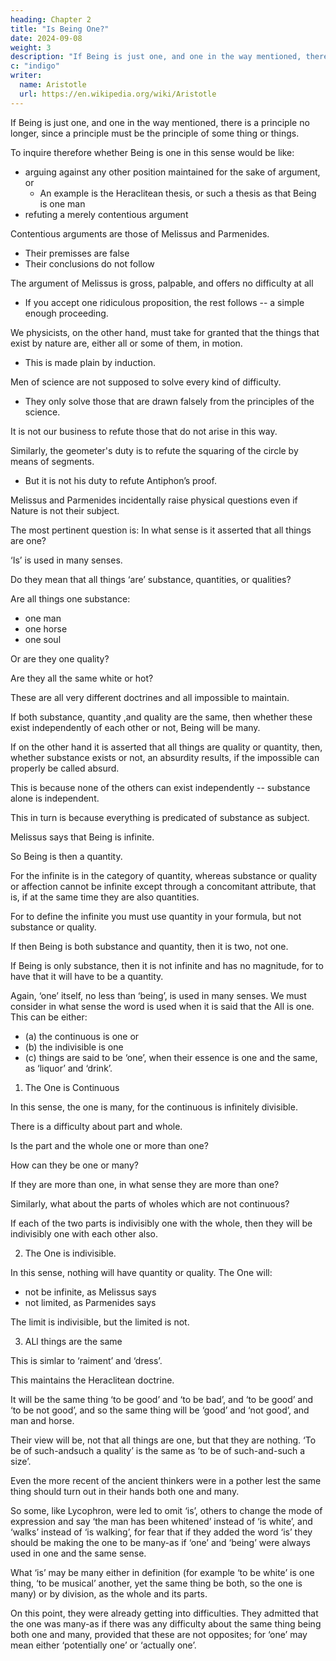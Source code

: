 ```yaml
---
heading: Chapter 2
title: "Is Being One?"
date: 2024-09-08
weight: 3
description: "If Being is just one, and one in the way mentioned, there is a principle no longer, since a principle must be the principle of some thing or things"
c: "indigo"
writer:
  name: Aristotle 
  url: https://en.wikipedia.org/wiki/Aristotle
---
```



If Being is just one, and one in the way mentioned, there is a principle no longer, since a principle must be the principle of some thing or things.

To inquire therefore whether Being is one in this sense would be like:
- arguing against any other position maintained for the sake of argument, or
  - An example is the Heraclitean thesis, or such a thesis as that Being is one man
- refuting a merely contentious argument

Contentious arguments are those of Melissus and Parmenides.
- Their premisses are false
- Their conclusions do not follow

The argument of Melissus is gross, palpable, and offers no difficulty at all
- If you accept one ridiculous proposition, the rest follows -- a simple enough proceeding.


We physicists, on the other hand, must take for granted that the things that exist by nature are, either all or some of them, in motion.
- This is made plain by induction.

Men of science are not supposed to solve every kind of difficulty.
- They only solve those that are drawn falsely from the principles of the science.

It is not our business to refute those that do not arise in this way.
 <!-- just as it is  -->

Similarly, the geometer's duty is to refute the squaring of the circle by means of segments.
- But it is not his duty to refute Antiphon’s proof.

Melissus and Parmenides incidentally raise physical questions even if Nature is not their subject.

The most pertinent question is: In what sense is it asserted that all things are one?

‘Is’ is used in many senses. 

Do they mean that all things ‘are’ substance, quantities, or qualities? 

Are all things one substance:
- one man
- one horse
- one soul

Or are they one quality?

Are they all the same white or hot?

These are all very different doctrines and all impossible to maintain.

If both substance, quantity ,and quality are the same, then whether these exist independently of each other or not, Being will be many.

If on the other hand it is asserted that all things are quality or quantity, then, whether substance exists or not, an absurdity results, if the impossible can properly be called absurd.

This is because none of the others can exist independently -- substance alone is independent.

This in turn is because everything is predicated of substance as subject. 

Melissus says that Being is infinite.

So Being is then a quantity. 

For the infinite is in the category of quantity, whereas substance or quality or affection cannot be infinite except through a concomitant attribute, that is, if at the same time they are also quantities.

For to define the infinite you must use quantity in your formula, but not substance or quality. 

If then Being is both substance and quantity, then it is two, not one.

If Being is only substance, then it is not infinite and has no magnitude, for to have that it will have to be a quantity.

Again, ‘one’ itself, no less than ‘being’, is used in many senses. We must consider in what sense the word is used when it is said that the All is one. This can be either:

- (a) the continuous is one or
- (b) the indivisible is one
- (c) things are said to be ‘one’, when their essence is one and the same, as ‘liquor’ and ‘drink’. 


1. The One is Continuous

In this sense, the one is many, for the continuous is infinitely divisible.

There is a difficulty about part and whole.

 <!-- perhaps not relevant to the present argument, yet deserving consideration on its own account. -->

Is the part and the whole one or more than one?

How can they be one or many? 

If they are more than one, in what sense they are more than one?

Similarly, what about the parts of wholes which are not continuous?

If each of the two parts is indivisibly one with the whole, then they will be indivisibly one with each other also. 

2. The One is indivisible.

In this sense, nothing will have quantity or quality. The One will:
- not be infinite, as Melissus says
- not limited, as Parmenides says

The limit is indivisible, but the limited is not.


3. ALl things are the same

<!-- But if (c) all things are one in the sense of having the same definition,  -->

This is simlar to ‘raiment’ and ‘dress’.

This maintains the Heraclitean doctrine.

It will be the same thing ‘to be good’ and ‘to be bad’, and ‘to be good’ and ‘to be not good’, and so the same thing will be ‘good’ and ‘not good’, and man and horse.

Their view will be, not that all things are one, but that they are nothing. ‘To be of such-andsuch a quality’ is the same as ‘to be of such-and-such a size’.

Even the more recent of the ancient thinkers were in a pother lest the same thing should turn out in their hands both one and many. 


So some, like Lycophron, were led to omit ‘is’, others to change the mode of expression and say ‘the man has been whitened’ instead of ‘is white’, and ‘walks’ instead of ‘is walking’, for fear that if they added the word ‘is’ they should be making the one to be many-as if ‘one’ and ‘being’ were always used in one and the same sense.

What ‘is’ may be many either in definition (for example ‘to be white’ is one thing, ‘to be musical’ another, yet the same thing be both, so the one is many) or by division, as the whole and its parts. 

On this point, they were already getting into difficulties. They admitted that the one was many-as if there was any difficulty about the same thing being both one and many, provided that these are not opposites; for ‘one’ may mean either ‘potentially one’ or ‘actually one’.
